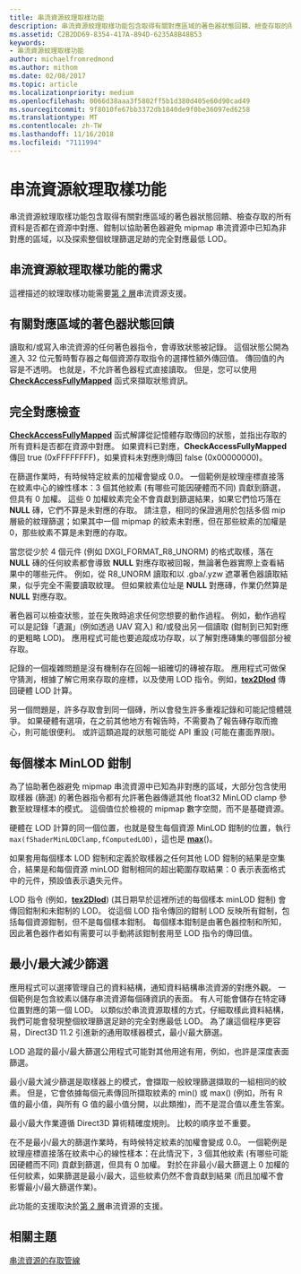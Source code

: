 ```yaml
---
title: 串流資源紋理取樣功能
description: 串流資源紋理取樣功能包含取得有關對應區域的著色器狀態回饋、檢查存取的所有資料是否都在資源中對應、鉗制以協助著色器避免 mipmap 串流資源中已知為非對應的區域，以及探索整個紋理篩選足跡的完全對應最低 LOD。
ms.assetid: C2B2DD69-8354-417A-894D-6235A8B48B53
keywords:
- 串流資源紋理取樣功能
author: michaelfromredmond
ms.author: mithom
ms.date: 02/08/2017
ms.topic: article
ms.localizationpriority: medium
ms.openlocfilehash: 0066d38aaa3f5802ff5b1d380d405e60d90cad49
ms.sourcegitcommit: 9f8010fe67bb3372db1840de9f0be36097ed6258
ms.translationtype: MT
ms.contentlocale: zh-TW
ms.lasthandoff: 11/16/2018
ms.locfileid: "7111994"
---
```

# <a name="streaming-resources-texture-sampling-features"></a>串流資源紋理取樣功能


串流資源紋理取樣功能包含取得有關對應區域的著色器狀態回饋、檢查存取的所有資料是否都在資源中對應、鉗制以協助著色器避免 mipmap 串流資源中已知為非對應的區域，以及探索整個紋理篩選足跡的完全對應最低 LOD。

## <a name="span-idrequirementsofstreamingresourcestexturesamplingfeaturesspanspan-idrequirementsofstreamingresourcestexturesamplingfeaturesspanspan-idrequirementsofstreamingresourcestexturesamplingfeaturesspanrequirements-of-streaming-resources-texture-sampling-features"></a><span id="Requirements_of_streaming_resources_texture_sampling_features"></span><span id="requirements_of_streaming_resources_texture_sampling_features"></span><span id="REQUIREMENTS_OF_STREAMING_RESOURCES_TEXTURE_SAMPLING_FEATURES"></span>串流資源紋理取樣功能的需求


這裡描述的紋理取樣功能需要[第 2 層](tier-2.md)串流資源支援。

## <a name="span-idshaderstatusfeedbackaboutmappedareasspanspan-idshaderstatusfeedbackaboutmappedareasspanspan-idshaderstatusfeedbackaboutmappedareasspanshader-status-feedback-about-mapped-areas"></a><span id="Shader_status_feedback_about_mapped_areas"></span><span id="shader_status_feedback_about_mapped_areas"></span><span id="SHADER_STATUS_FEEDBACK_ABOUT_MAPPED_AREAS"></span>有關對應區域的著色器狀態回饋


讀取和/或寫入串流資源的任何著色器指令，會導致狀態被記錄。 這個狀態公開為進入 32 位元暫時暫存器之每個資源存取指令的選擇性額外傳回值。 傳回值的內容是不透明。 也就是，不允許著色器程式直接讀取。 但是，您可以使用[**CheckAccessFullyMapped**](https://msdn.microsoft.com/library/windows/desktop/dn292083) 函式來擷取狀態資訊。

## <a name="span-idfullymappedcheckspanspan-idfullymappedcheckspanspan-idfullymappedcheckspanfully-mapped-check"></a><span id="Fully_mapped_check"></span><span id="fully_mapped_check"></span><span id="FULLY_MAPPED_CHECK"></span>完全對應檢查


[**CheckAccessFullyMapped**](https://msdn.microsoft.com/library/windows/desktop/dn292083) 函式解譯從記憶體存取傳回的狀態，並指出存取的所有資料是否都在資源中對應。 如果資料已對應，**CheckAccessFullyMapped** 傳回 true (0xFFFFFFFF)，如果資料未對應則傳回 false (0x00000000)。

在篩選作業時，有時候特定紋素的加權會變成 0.0。 一個範例是紋理座標直接落在紋素中心的線性樣本：3 個其他紋素 (有哪些可能因硬體而不同) 貢獻到篩選，但具有 0 加權。 這些 0 加權紋素完全不會貢獻到篩選結果，如果它們恰巧落在 **NULL** 磚，它們不算是未對應的存取。 請注意，相同的保證適用於包括多個 mip 層級的紋理篩選；如果其中一個 mipmap 的紋素未對應，但在那些紋素的加權是 0，那些紋素不算是未對應的存取。

當您從少於 4 個元件 (例如 DXGI\_FORMAT\_R8\_UNORM) 的格式取樣，落在 **NULL** 磚的任何紋素都會導致 **NULL** 對應存取被回報，無論著色器實際上查看結果中的哪些元件。 例如，從 R8\_UNORM 讀取和以 .gba/.yzw 遮罩著色器讀取結果，似乎完全不需要讀取紋理。 但如果紋素位址是 **NULL** 對應磚，作業仍然算是 **NULL** 對應存取。

著色器可以檢查狀態，並在失敗時追求任何您想要的動作過程。 例如，動作過程可以是記錄「遺漏」(例如透過 UAV 寫入) 和/或發出另一個讀取 (鉗制到已知對應的更粗略 LOD)。 應用程式可能也要追蹤成功存取，以了解對應磚集的哪個部分被存取。

記錄的一個複雜問題是沒有機制存在回報一組確切的磚被存取。 應用程式可做保守猜測，根據了解它用來存取的座標，以及使用 LOD 指令。例如，[**tex2Dlod**](https://msdn.microsoft.com/library/windows/desktop/bb509680) 傳回硬體 LOD 計算。

另一個問題是，許多存取會到同一個磚，所以會發生許多重複記錄和可能記憶體競爭。 如果硬體有選項，在之前其他地方有報告時，不需要為了報告磚存取而擔心，則可能很便利。 或許這類追蹤的狀態可能從 API 重設 (可能在畫面界限)。

## <a name="span-idper-sampleminlodclampspanspan-idper-sampleminlodclampspanspan-idper-sampleminlodclampspanper-sample-minlod-clamp"></a><span id="Per-sample_MinLOD_clamp"></span><span id="per-sample_minlod_clamp"></span><span id="PER-SAMPLE_MINLOD_CLAMP"></span>每個樣本 MinLOD 鉗制


為了協助著色器避免 mipmap 串流資源中已知為非對應的區域，大部分包含使用取樣器 (篩選) 的著色器指令都有允許著色器傳遞其他 float32 MinLOD clamp 參數至紋理樣本的模式。 這個值位於檢視的 mipmap 數字空間，而不是基礎資源。

硬體在 LOD 計算的同一個位置，也就是發生每個資源 MinLOD 鉗制的位置，執行` max(fShaderMinLODClamp,fComputedLOD) `，這也是 [**max**](https://msdn.microsoft.com/library/windows/desktop/bb509624)()。

如果套用每個樣本 LOD 鉗制和定義於取樣器之任何其他 LOD 鉗制的結果是空集合，結果是和每個資源 minLOD 鉗制相同的超出範圍存取結果：0 表示表面格式中的元件，預設值表示遺失元件。

LOD 指令 (例如，[**tex2Dlod**](https://msdn.microsoft.com/library/windows/desktop/bb509680)) (其日期早於這裡所述的每個樣本 minLOD 鉗制) 會傳回鉗制和未鉗制的 LOD。 從這個 LOD 指令傳回的鉗制 LOD 反映所有鉗制，包括每個資源鉗制，但不是每個樣本鉗制。 每個樣本鉗制是由著色器控制和所知，因此著色器作者如有需要可以手動將該鉗制套用至 LOD 指令的傳回值。

## <a name="span-idminmaxreductionfilteringspanspan-idminmaxreductionfilteringspanspan-idminmaxreductionfilteringspanminmax-reduction-filtering"></a><span id="Min_Max_reduction_filtering"></span><span id="min_max_reduction_filtering"></span><span id="MIN_MAX_REDUCTION_FILTERING"></span>最小/最大減少篩選


應用程式可以選擇管理自己的資料結構，通知資料結構串流資源的對應外觀。 一個範例是包含紋素以儲存串流資源每個磚資訊的表面。 有人可能會儲存在特定磚位置對應的第一個 LOD。 以類似於串流資源取樣的方式，仔細取樣此資料結構，我們可能會發現整個紋理篩選足跡的完全對應最低 LOD。 為了讓這個程序更容易，Direct3D 11.2 引進新的通用取樣器模式，最小/最大篩選。

LOD 追蹤的最小/最大篩選公用程式可能對其他用途有用，例如，也許是深度表面篩選。

最小/最大減少篩選是取樣器上的模式，會擷取一般紋理篩選擷取的一組相同的紋素。 但是，它會依據每個元素傳回所擷取紋素的 min() 或 max() (例如，所有 R 值的最小值，與所有 G 值的最小值分開，以此類推)，而不是混合值以產生答案。

最小/最大作業遵循 Direct3D 算術精確度規則。 比較的順序並不重要。

在不是最小/最大的篩選作業時，有時候特定紋素的加權會變成 0.0。 一個範例是紋理座標直接落在紋素中心的線性樣本：在此情況下，3 個其他紋素 (有哪些可能因硬體而不同) 貢獻到篩選，但具有 0 加權。 對於在非最小/最大篩選上 0 加權的任何紋素，如果篩選是最小/最大，這些紋素仍然不會貢獻到結果 (而且加權不會影響最小/最大篩選作業)。

此功能的支援取決於[第 2 層](tier-2.md)串流資源的支援。

## <a name="span-idrelated-topicsspanrelated-topics"></a><span id="related-topics"></span>相關主題


[串流資源的存取管線](pipeline-access-to-streaming-resources.md)

 

 




